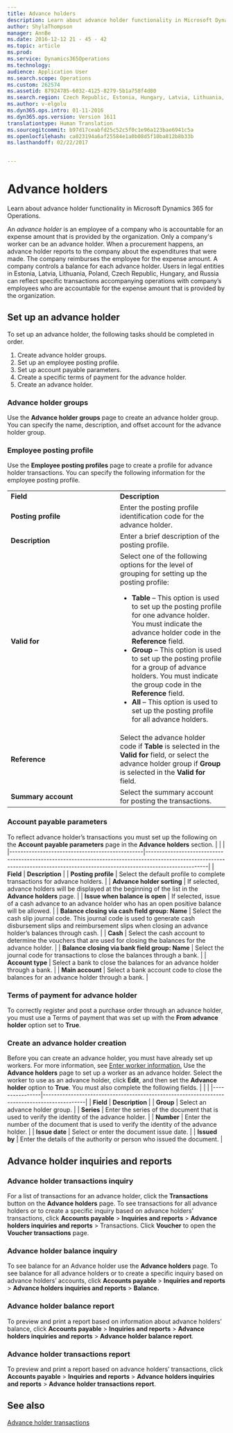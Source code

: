 ```yaml
---
title: Advance holders
description: Learn about advance holder functionality in Microsoft Dynamics 365 for Operations.
author: ShylaThompson
manager: AnnBe
ms.date: 2016-12-12 21 - 45 - 42
ms.topic: article
ms.prod: 
ms.service: Dynamics365Operations
ms.technology: 
audience: Application User
ms.search.scope: Operations
ms.custom: 262574
ms.assetid: 87924785-6032-4125-8279-5b1a758f4d80
ms.search.region: Czech Republic, Estonia, Hungary, Latvia, Lithuania, Poland, Russia
ms.author: v-elgolu
ms.dyn365.ops.intro: 01-11-2016
ms.dyn365.ops.version: Version 1611
translationtype: Human Translation
ms.sourcegitcommit: b97d17ceabfd25c52c5f0c1e96a123bae6941c5a
ms.openlocfilehash: ca023194a6af25584e1a0b08d5f10ba812b8b33b
ms.lasthandoff: 02/22/2017


---
```


# <a name="advance-holders"></a>Advance holders

Learn about advance holder functionality in Microsoft Dynamics 365 for Operations.

An *advance holder* is an employee of a company who is accountable for an expense amount that is provided by the organization. Only a company's worker can be an advance holder. When a procurement happens, an advance holder reports to the company about the expenditures that were made. The company reimburses the employee for the expense amount. A company controls a balance for each advance holder. Users in legal entities in Estonia, Latvia, Lithuania, Poland, Czech Republic, Hungary, and Russia can reflect specific transactions accompanying operations with company’s employees who are accountable for the expense amount that is provided by the organization.

## <a name="set-up-an-advance-holder"></a>Set up an advance holder
To set up an advance holder, the following tasks should be completed in order.
1.  Create advance holder groups.
2.  Set up an employee posting profile.
3.  Set up account payable parameters.
4.  Create a specific terms of payment for the advance holder.
5.  Create an advance holder.

### <a name="advance-holder-groups"></a>Advance holder groups

Use the **Advance holder groups** page to create an advance holder group. You can specify the name, description, and offset account for the advance holder group.
### <a name="employee-posting-profile"></a>Employee posting profile

Use the **Employee posting profiles** page to create a profile for advance holder transactions. You can specify the following information for the employee posting profile.
<table>
<colgroup>
<col width="50%" />
<col width="50%" />
</colgroup>
<tbody>
<tr class="odd">
<td><strong>Field</strong></td>
<td><strong>Description</strong></td>
</tr>
<tr class="even">
<td><strong>Posting profile</strong></td>
<td>Enter the posting profile identification code for the advance holder.</td>
</tr>
<tr class="odd">
<td><strong>Description</strong></td>
<td>Enter a brief description of the posting profile.</td>
</tr>
<tr class="even">
<td><strong>Valid for</strong></td>
<td>Select one of the following options for the level of grouping for setting up the posting profile:
<ul>
<li><strong>Table</strong> – This option is used to set up the posting profile for one advance holder. You must indicate the advance holder code in the <strong>Reference</strong> field.</li>
<li><strong>Group</strong> – This option is used to set up the posting profile for a group of advance holders. You must indicate the group code in the <strong>Reference</strong> field.</li>
<li><strong>All</strong> – This option is used to set up the posting profile for all advance holders.</li>
</ul></td>
</tr>
<tr class="odd">
<td><strong>Reference</strong></td>
<td>Select the advance holder code if <strong>Table</strong> is selected in the <strong>Valid for</strong> field, or select the advance holder group if <strong>Group</strong> is selected in the <strong>Valid for</strong> field.</td>
</tr>
<tr class="even">
<td><strong>Summary account</strong></td>
<td>Select the summary account for posting the transactions.</td>
</tr>
</tbody>
</table>

### <a name="account-payable-parameters"></a>Account payable parameters

To reflect advance holder’s transactions you must set up the following on the **Account payable parameters** page in the **Advance holders** section.
|                                                |                                                                                                                                                                                  |
|------------------------------------------------|----------------------------------------------------------------------------------------------------------------------------------------------------------------------------------|
|  **Field**                                     | **Description**                                                                                                                                                                  |
| **Posting profile**                            | Select the default profile to complete transactions for advance holders.                                                                                                         |
| **Advance holder sorting**                     | If selected, advance holders will be displayed at the beginning of the list in the **Advance holders** page.                                                                     |
| **Issue when balance is open**                 | If selected, issue of a cash advance to an advance holder who has an open positive balance will be allowed.                                                                      |
| **Balance closing via cash field group: Name** | Select the cash slip journal code. This journal code is used to generate cash disbursement slips and reimbursement slips when closing an advance holder’s balances through cash. |
| **Cash**                                       | Select the cash account to determine the vouchers that are used for closing the balances for the advance holder.                                                                 |
| **Balance closing via bank field group: Name** | Select the journal code for transactions to close the balances through a bank.                                                                                                   |
| **Account type**                               | Select a bank to close the balances for an advance holder through a bank.                                                                                                        |
| **Main account**                               | Select a bank account code to close the balances for an advance holder through a bank.                                                                                           |

### <a name="terms-of-payment-for-advance-holder"></a>Terms of payment for advance holder

To correctly register and post a purchase order through an advance holder, you must use a Terms of payment that was set up with the **From advance holder** option set to **True**.
### <a name="create-an-advance-holder-creation"></a>Create an advance holder creation

Before you can create an advance holder, you must have already set up workers. For more information, see [Enter worker information.](http://ax.help.dynamics.com/en/wiki/enter-worker-information/) Use the **Advance holders** page to set up a worker as an advance holder. Select the worker to use as an advance holder, click **Edit**, and then set the **Advance holder** option to **True**. You must also complete the following fields.
|                |                                                                                             |
|----------------|---------------------------------------------------------------------------------------------|
| **Field**      | **Description**                                                                             |
| **Group**      | Select an advance holder group.                                                             |
| **Series**     | Enter the series of the document that is used to verify the identity of the advance holder. |
| **Number**     | Enter the number of the document that is used to verify the identity of the advance holder. |
| **Issue date** | Select or enter the document issue date.                                                    |
| **Issued by**  | Enter the details of the authority or person who issued the document.                       |

## <a name="advance-holder-inquiries-and-reports"></a>Advance holder inquiries and reports
### <a name="advance-holder-transactions-inquiry"></a>Advance holder transactions inquiry

For a list of transactions for an advance holder, click the **Transactions** button on the **Advance holders** page. To see transactions for all advance holders or to create a specific inquiry based on advance holders’ transactions, click **Accounts payable** &gt; **Inquiries and reports** &gt; **Advance holders inquiries and reports** &gt; Transactions. Click **Voucher** to open the **Voucher transactions** page.
### <a name="advance-holder-balance-inquiry"></a>Advance holder balance inquiry

To see balance for an Advance holder use the **Advance holders** page. To see balance for all advance holders or to create a specific inquiry based on advance holders’ accounts, click **Accounts payable** &gt; **Inquiries and reports** &gt; **Advance holders inquiries and reports** &gt; **Balance.**
### <a name="advance-holder-balance-report"></a>Advance holder balance report

To preview and print a report based on information about advance holders’ balance, click **Accounts payable** &gt; **Inquiries and reports** &gt; **Advance holders inquiries and reports** &gt; **Advance holder balance report**.
### <a name="advance-holder-transactions-report"></a>Advance holder transactions report

To preview and print a report based on advance holders’ transactions, click **Accounts payable** &gt; **Inquiries and reports** &gt; **Advance holders inquiries and reports** &gt; **Advance holder transactions report**.



<a name="see-also"></a>See also
--------

[Advance holder transactions](advance-holders-transactions.md)


